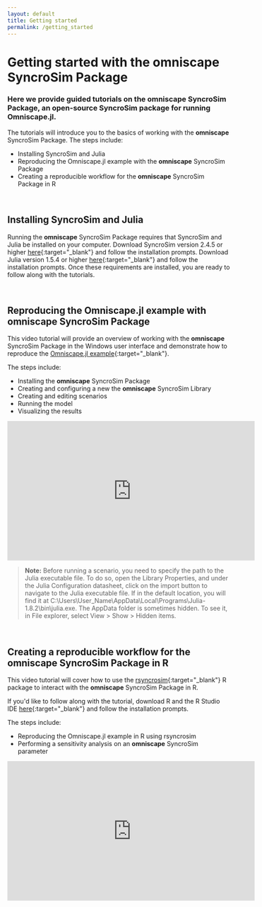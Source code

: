 ```yaml
---
layout: default
title: Getting started
permalink: /getting_started
---
```


# Getting started with the **omniscape** SyncroSim Package

### Here we provide guided tutorials on the **omniscape** SyncroSim Package, an open-source SyncroSim package for running Omniscape.jl. 

The tutorials will introduce you to the basics of working with the **omniscape** SyncroSim Package. The steps include:

* Installing SyncroSim and Julia
* Reproducing the Omniscape.jl example with the **omniscape** SyncroSim Package
* Creating a reproducible workflow for the **omniscape** SyncroSim Package in R

<br>

## **Installing SyncroSim and Julia**

Running the **omniscape** SyncroSim Package requires that SyncroSim and Julia be installed on your computer. Download SyncroSim version 2.4.5 or higher [here](https://syncrosim.com/download/){:target="_blank"} and follow the installation prompts. Download Julia version 1.5.4 or higher [here](https://julialang.org/downloads/){:target="_blank"} and follow the installation prompts. Once these requirements are installed, you are ready to follow along with the tutorials.

<br>

## **Reproducing the Omniscape.jl example with omniscape SyncroSim Package**

This video tutorial will provide an overview of working with the **omniscape** SyncroSim Package in the Windows user interface and demonstrate how to reproduce the [Omniscape.jl example](https://docs.circuitscape.org/Omniscape.jl/stable/examples/){:target="_blank"}. 

The steps include:

* Installing the **omniscape** SyncroSim Package
* Creating and configuring a new the **omniscape** SyncroSim Library
* Creating and editing scenarios
* Running the model
* Visualizing the results

<iframe width="560" height="315" src="https://www.youtube.com/embed/jnTltF54xFU" title="YouTube video player" frameborder="0" allow="accelerometer; autoplay; clipboard-write; encrypted-media; gyroscope; picture-in-picture" allowfullscreen></iframe>

> **Note:** Before running a scenario, you need to specify the path to the Julia executable file. To do so, open the Library Properties, and under the Julia Configuration datasheet, click on the import button to navigate to the Julia executable file. If in the default location, you will find it at C:\Users\User_Name\AppData\Local\Programs\Julia-1.8.2\bin\julia.exe. The AppData folder is sometimes hidden. To see it, in File explorer, select View > Show > Hidden items.

<br>

## **Creating a reproducible workflow for the omniscape SyncroSim Package in R**

This video tutorial will cover how to use the [rsyncrosim](https://syncrosim.github.io/rsyncrosim/){:target="_blank"} R package to interact with the **omniscape** SyncroSim Package in R.

If you'd like to follow along with the tutorial, download R and the R Studio IDE [here](https://posit.co/download/rstudio-desktop/){:target="_blank"} and follow the installation prompts.

The steps include:
* Reproducing the Omniscape.jl example in R using rsyncrosim
* Performing a sensitivity analysis on an **omniscape** SyncroSim parameter

<iframe width="560" height="315" src="https://www.youtube.com/embed/x9sMm_BhwE0" title="YouTube video player" frameborder="0" allow="accelerometer; autoplay; clipboard-write; encrypted-media; gyroscope; picture-in-picture" allowfullscreen></iframe>

<br>